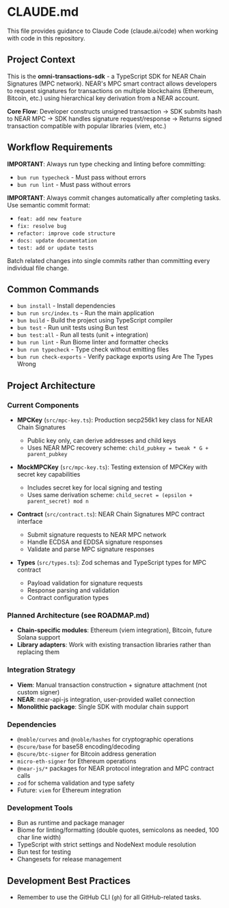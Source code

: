 # CLAUDE.md

This file provides guidance to Claude Code (claude.ai/code) when working with code in this repository.

## Project Context

This is the **omni-transactions-sdk** - a TypeScript SDK for NEAR Chain Signatures (MPC network). NEAR's MPC smart contract allows developers to request signatures for transactions on multiple blockchains (Ethereum, Bitcoin, etc.) using hierarchical key derivation from a NEAR account.

**Core Flow**: Developer constructs unsigned transaction → SDK submits hash to NEAR MPC → SDK handles signature request/response → Returns signed transaction compatible with popular libraries (viem, etc.)

## Workflow Requirements

**IMPORTANT**: Always run type checking and linting before committing:
- `bun run typecheck` - Must pass without errors
- `bun run lint` - Must pass without errors

**IMPORTANT**: Always commit changes automatically after completing tasks. Use semantic commit format:
- `feat: add new feature`
- `fix: resolve bug`
- `refactor: improve code structure`
- `docs: update documentation`
- `test: add or update tests`

Batch related changes into single commits rather than committing every individual file change.

## Common Commands

- `bun install` - Install dependencies
- `bun run src/index.ts` - Run the main application
- `bun build` - Build the project using TypeScript compiler
- `bun test` - Run unit tests using Bun test
- `bun test:all` - Run all tests (unit + integration)
- `bun run lint` - Run Biome linter and formatter checks
- `bun run typecheck` - Type check without emitting files
- `bun run check-exports` - Verify package exports using Are The Types Wrong

## Project Architecture

### Current Components

- **MPCKey** (`src/mpc-key.ts`): Production secp256k1 key class for NEAR Chain Signatures
  - Public key only, can derive addresses and child keys
  - Uses NEAR MPC recovery scheme: `child_pubkey = tweak * G + parent_pubkey`
  
- **MockMPCKey** (`src/mpc-key.ts`): Testing extension of MPCKey with secret key capabilities
  - Includes secret key for local signing and testing
  - Uses same derivation scheme: `child_secret = (epsilon + parent_secret) mod n`
  
- **Contract** (`src/contract.ts`): NEAR Chain Signatures MPC contract interface
  - Submit signature requests to NEAR MPC network
  - Handle ECDSA and EDDSA signature responses
  - Validate and parse MPC signature responses
  
- **Types** (`src/types.ts`): Zod schemas and TypeScript types for MPC contract
  - Payload validation for signature requests
  - Response parsing and validation
  - Contract configuration types

### Planned Architecture (see ROADMAP.md)

- **Chain-specific modules**: Ethereum (viem integration), Bitcoin, future Solana support
- **Library adapters**: Work with existing transaction libraries rather than replacing them

### Integration Strategy

- **Viem**: Manual transaction construction + signature attachment (not custom signer)
- **NEAR**: near-api-js integration, user-provided wallet connection
- **Monolithic package**: Single SDK with modular chain support

### Dependencies

- `@noble/curves` and `@noble/hashes` for cryptographic operations
- `@scure/base` for base58 encoding/decoding  
- `@scure/btc-signer` for Bitcoin address generation
- `micro-eth-signer` for Ethereum operations
- `@near-js/*` packages for NEAR protocol integration and MPC contract calls
- `zod` for schema validation and type safety
- Future: `viem` for Ethereum integration

### Development Tools

- Bun as runtime and package manager
- Biome for linting/formatting (double quotes, semicolons as needed, 100 char line width)  
- TypeScript with strict settings and NodeNext module resolution
- Bun test for testing
- Changesets for release management

## Development Best Practices

- Remember to use the GitHub CLI (`gh`) for all GitHub-related tasks.